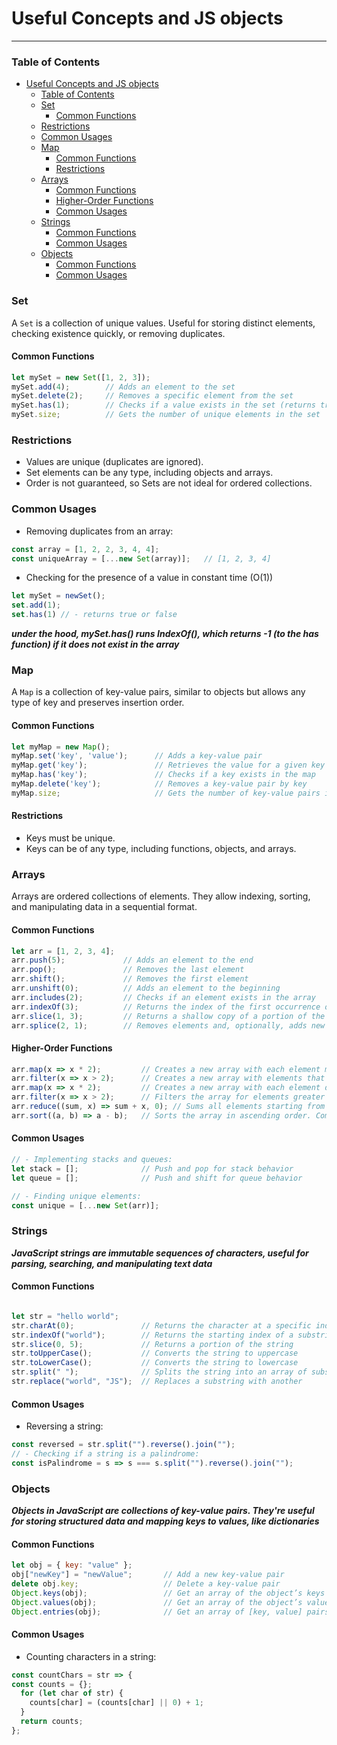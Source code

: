 
#  Useful Concepts and JS objects

---

### Table of Contents

- [Useful Concepts and JS objects](#useful-concepts-and-js-objects)
    - [Table of Contents](#table-of-contents)
    - [Set](#set)
      - [Common Functions](#common-functions)
    - [Restrictions](#restrictions)
    - [Common Usages](#common-usages)
    - [Map](#map)
      - [Common Functions](#common-functions-1)
      - [Restrictions](#restrictions-1)
    - [Arrays](#arrays)
      - [Common Functions](#common-functions-2)
      - [Higher-Order Functions](#higher-order-functions)
      - [Common Usages](#common-usages-1)
    - [Strings](#strings)
      - [Common Functions](#common-functions-3)
      - [Common Usages](#common-usages-2)
    - [Objects](#objects)
      - [Common Functions](#common-functions-4)
      - [Common Usages](#common-usages-3)


### Set

A `Set` is a collection of unique values. Useful for storing distinct elements, checking existence quickly, or removing duplicates.

#### Common Functions
```javascript
let mySet = new Set([1, 2, 3]);
mySet.add(4);        // Adds an element to the set
mySet.delete(2);     // Removes a specific element from the set
mySet.has(1);        // Checks if a value exists in the set (returns true/false)
mySet.size;          // Gets the number of unique elements in the set
```

 ### Restrictions
  - Values are unique (duplicates are ignored).
  - Set elements can be any type, including objects and arrays.
  - Order is not guaranteed, so Sets are not ideal for ordered collections.

 ### Common Usages
  - Removing duplicates from an array:
 ```javascript
 const array = [1, 2, 2, 3, 4, 4];
 const uniqueArray = [...new Set(array)];   // [1, 2, 3, 4]
```
  - Checking for the presence of a value in constant time (O(1))
```javascript
let mySet = newSet();
set.add(1);
set.has(1) // - returns true or false
```
___under the hood, mySet.has() runs IndexOf(), which returns -1 (to the has function) if it does not exist in the array___


 ### Map

A `Map` is a collection of key-value pairs, similar to objects but allows any type of key and preserves insertion order.

#### Common Functions
```javascript
let myMap = new Map();
myMap.set('key', 'value');      // Adds a key-value pair
myMap.get('key');               // Retrieves the value for a given key
myMap.has('key');               // Checks if a key exists in the map
myMap.delete('key');            // Removes a key-value pair by key
myMap.size;                     // Gets the number of key-value pairs in the map
```
 #### Restrictions
  - Keys must be unique.
  - Keys can be of any type, including functions, objects, and arrays.



### Arrays

Arrays are ordered collections of elements. They allow indexing, sorting, and manipulating data in a sequential format.

#### Common Functions
```javascript
let arr = [1, 2, 3, 4];
arr.push(5);             // Adds an element to the end
arr.pop();               // Removes the last element
arr.shift();             // Removes the first element
arr.unshift(0);          // Adds an element to the beginning
arr.includes(2);         // Checks if an element exists in the array
arr.indexOf(3);          // Returns the index of the first occurrence of a value
arr.slice(1, 3);         // Returns a shallow copy of a portion of the array
arr.splice(2, 1);        // Removes elements and, optionally, adds new elements
```

#### Higher-Order Functions
 ```javascript
 arr.map(x => x * 2);         // Creates a new array with each element modified
 arr.filter(x => x > 2);      // Creates a new array with elements that meet a condition
arr.map(x => x * 2);         // Creates a new array with each element doubled
arr.filter(x => x > 2);      // Filters the array for elements greater than 2
arr.reduce((sum, x) => sum + x, 0); // Sums all elements starting from 0 returning the total.
arr.sort((a, b) => a - b);   // Sorts the array in ascending order. Compares pairs of elements; a comes before b if a - b is negative.

```

 #### Common Usages

 ```javascript
 // - Implementing stacks and queues:
 let stack = [];              // Push and pop for stack behavior
 let queue = [];              // Push and shift for queue behavior

 // - Finding unique elements:
 const unique = [...new Set(arr)];
```

### Strings

___JavaScript strings are immutable sequences of characters, useful for parsing, searching, and manipulating text data___

 #### Common Functions
 ```javascript

 let str = "hello world";
 str.charAt(0);               // Returns the character at a specific index
 str.indexOf("world");        // Returns the starting index of a substring
 str.slice(0, 5);             // Returns a portion of the string
 str.toUpperCase();           // Converts the string to uppercase
 str.toLowerCase();           // Converts the string to lowercase
 str.split(" ");              // Splits the string into an array of substrings
 str.replace("world", "JS");  // Replaces a substring with another
```
 #### Common Usages
  - Reversing a string:
 ```javascript
 const reversed = str.split("").reverse().join("");
 // - Checking if a string is a palindrome:
 const isPalindrome = s => s === s.split("").reverse().join("");
```

### Objects

 ___Objects in JavaScript are collections of key-value pairs. They're useful for storing structured data and mapping keys to values, like dictionaries___

 #### Common Functions
 
 ```javascript
 let obj = { key: "value" };
 obj["newKey"] = "newValue";       // Add a new key-value pair
 delete obj.key;                   // Delete a key-value pair
 Object.keys(obj);                 // Get an array of the object’s keys
 Object.values(obj);               // Get an array of the object’s values
 Object.entries(obj);              // Get an array of [key, value] pairs
```

 #### Common Usages
  - Counting characters in a string:
 ```javascript
const countChars = str => {
const counts = {};
   for (let char of str) {
     counts[char] = (counts[char] || 0) + 1;
   }
   return counts;
 };
```